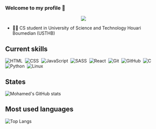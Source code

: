 ### Welcome to my profile 👋

<p align="center">
  <a href="https://github.com/MohamedMouloudj"><img src="https://readme-typing-svg.herokuapp.com/?lines=Frontend%20Developer;Always%20learning%20new%20stuff!&font=Arial%20Black&center=true&width=445&height=55&color=32fce8&vCenter=true&size=25px"></a>
</p>

- 👨‍💻 CS student in University of Science and Technology Houari Boumedian (USTHB)

## Current skills

![HTML](https://img.shields.io/badge/-HTML-000?style=flat&logo=HTML5)&nbsp;
![CSS](https://img.shields.io/badge/-CSS-000?style=flat&logo=CSS3&logoColor=1572B6)&nbsp;
![JavaScript](https://img.shields.io/badge/-JavaScript-000?style=flat&logo=javascript)&nbsp;
![SASS](https://img.shields.io/badge/-SASS-000?style=flat&logo=SASS&logoColor=1572B6)&nbsp;
![React](https://img.shields.io/badge/-React.js-000?&logo=React)&nbsp;
![Git](https://img.shields.io/badge/-Git-000?style=flat&logo=git)&nbsp;
![GitHub](https://img.shields.io/badge/-GitHub-000?style=flat&logo=github)&nbsp;
![C](https://img.shields.io/badge/-C-000?style=flat&logo=C)&nbsp;
![Python](https://img.shields.io/badge/-Python-000?&logo=Python)&nbsp;
![Linux](https://img.shields.io/badge/-Linux-000?&logo=Linux)&nbsp;

## States
<!--![Node.js](https://img.shields.io/badge/-Node.js-000?&logo=node.js)-->
<!--Different themes: dark, radical, merko, gruvbox, tokyonight, onedark, cobalt, synthwave, highcontrast, dracula-->
![Mohamed's GitHub stats](https://github-readme-stats.vercel.app/api?username=MohamedMouloudj&show_icons=true&icon_color=c1cc00&text_color=ffffff&title_color=ee0808&bg_color=0,1e006f,170faf,0a4eac)



## Most used languages

![Top Langs](https://github-readme-stats.vercel.app/api/top-langs/?username=MohamedMouloudj&langs_count=8&bg_color=0,170faf,0a4eac&title_color=ee0808&&text_color=ffffff)

<!--
**MohamedMouloudj/MohamedMouloudj** is a ✨ _special_ ✨ repository because its `REDME.md` (this file) appears on your GitHub profile.

Here are some ideas to get you started:

- 🔭 I’m currently working on ...
- 🌱 I’m currently learning ...
- 👯 I’m looking to collaborate on ...
- 🤔 I’m looking for help with ...
- 💬 sk me about ...
- 📫 How to reach me: ...
- 😄 Pronouns: ...
- ⚡ Fun fact: ...
-->
